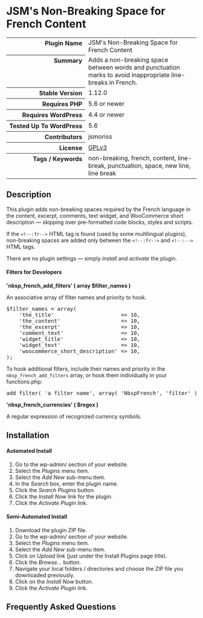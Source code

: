 <h1>JSM&#039;s Non-Breaking Space for French Content</h1>

<table>
<tr><th align="right" valign="top" nowrap>Plugin Name</th><td>JSM&#039;s Non-Breaking Space for French Content</td></tr>
<tr><th align="right" valign="top" nowrap>Summary</th><td>Adds a non-breaking space between words and punctuation marks to avoid inappropriate line-breaks in French.</td></tr>
<tr><th align="right" valign="top" nowrap>Stable Version</th><td>1.12.0</td></tr>
<tr><th align="right" valign="top" nowrap>Requires PHP</th><td>5.6 or newer</td></tr>
<tr><th align="right" valign="top" nowrap>Requires WordPress</th><td>4.4 or newer</td></tr>
<tr><th align="right" valign="top" nowrap>Tested Up To WordPress</th><td>5.6</td></tr>
<tr><th align="right" valign="top" nowrap>Contributors</th><td>jsmoriss</td></tr>
<tr><th align="right" valign="top" nowrap>License</th><td><a href="https://www.gnu.org/licenses/gpl.txt">GPLv3</a></td></tr>
<tr><th align="right" valign="top" nowrap>Tags / Keywords</th><td>non-breaking, french, content, line-break, punctuation, space, new line, line break</td></tr>
</table>

<h2>Description</h2>

<p>This plugin adds non-breaking spaces required by the French language in the content, excerpt, comments, text widget, and WooCommerce short description &mdash; skipping over pre-formatted code blocks, styles and scripts.</p>

<p>If the <code>&lt;!--:fr--&gt;</code> HTML  tag is found (used by some multilingual plugins), non-breaking spaces are added only between the <code>&lt;!--:fr--&gt;</code> and <code>&lt;!--:--&gt;</code> HTML tags.</p>

<p>There are no plugin settings &mdash; simply <em>install</em> and <em>activate</em> the plugin.</p>

<h4>Filters for Developers</h4>

<p><strong>'nbsp_french_add_filters' ( array $filter_names )</strong></p>

<p>An associative array of filter names and priority to hook.</p>

<pre>
$filter_names = array(
    'the_title'                     => 10,
    'the_content'                   => 10,
    'the_excerpt'                   => 10,
    'comment_text'                  => 10,
    'widget_title'                  => 10,
    'widget_text'                   => 10,
    'woocommerce_short_description' => 10,
);
</pre>

<p>To hook additional filters, include their names and priority in the <code>nbsp_french_add_filters</code> array, or hook them individually in your functions.php:</p>

<pre>
add_filter( 'a_filter_name', array( 'NbspFrench', 'filter' ), 10, 1 );
</pre>

<p><strong>'nbsp_french_currencies' ( $regex )</strong></p>

<p>A regular expression of recognized currency symbols.</p>


<h2>Installation</h2>

<h4>Automated Install</h4>

<ol>
<li>Go to the wp-admin/ section of your website.</li>
<li>Select the <em>Plugins</em> menu item.</li>
<li>Select the <em>Add New</em> sub-menu item.</li>
<li>In the <em>Search</em> box, enter the plugin name.</li>
<li>Click the <em>Search Plugins</em> button.</li>
<li>Click the <em>Install Now</em> link for the plugin.</li>
<li>Click the <em>Activate Plugin</em> link.</li>
</ol>

<h4>Semi-Automated Install</h4>

<ol>
<li>Download the plugin ZIP file.</li>
<li>Go to the wp-admin/ section of your website.</li>
<li>Select the <em>Plugins</em> menu item.</li>
<li>Select the <em>Add New</em> sub-menu item.</li>
<li>Click on <em>Upload</em> link (just under the Install Plugins page title).</li>
<li>Click the <em>Browse...</em> button.</li>
<li>Navigate your local folders / directories and choose the ZIP file you downloaded previously.</li>
<li>Click on the <em>Install Now</em> button.</li>
<li>Click the <em>Activate Plugin</em> link.</li>
</ol>


<h2>Frequently Asked Questions</h2>




